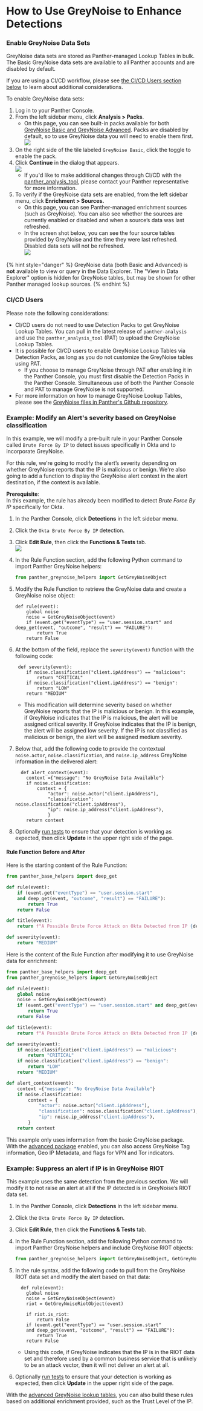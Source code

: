 # How to Use GreyNoise to Enhance Detections

### Enable GreyNoise Data Sets

GreyNoise data sets are stored as Panther-managed Lookup Tables in bulk. The Basic GreyNoise data sets are available to all Panther accounts and are disabled by default.&#x20;

If you are using a CI/CD workflow, please see [the CI/CD Users section below](how-to-use-greynoise-to-enhance-detections.md#ci-cd-users) to learn about additional considerations.

To enable GreyNoise data sets:

1. Log in to your Panther Console.
2. From the left sidebar menu, click **Analysis > Packs**.
   * On this page, you can see built-in packs available for both [GreyNoise Basic and GreyNoise Advanced](basic-vs.-advanced.md). Packs are disabled by default, so to use GreyNoise data you will need to enable them first.\
     ![](<../../.gitbook/assets/image (44).png>)
3. On the right side of the tile labeled `GreyNoise Basic`, click the toggle to enable the pack.&#x20;
4. Click **Continue** in the dialog that appears.\
   ![](<../../.gitbook/assets/image (5).png>)
   * If you'd like to make additional changes through CI/CD with the [panther\_analysis\_tool](../../writing-detections/panther-analysis-tool.md), please contact your Panther representative for more information.
5. To verify if the GreyNoise data sets are enabled, from the left sidebar menu, click **Enrichment > Sources.**
   * On this page, you can see Panther-managed enrichment sources (such as GreyNoise). You can also see whether the sources are currently enabled or disabled and when a source’s data was last refreshed.&#x20;
   * In the screen shot below, you can see the four source tables provided by GreyNoise and the time they were last refreshed. Disabled data sets will not be refreshed.\
     ![](<../../.gitbook/assets/image (45).png>)

{% hint style="danger" %}
GreyNoise data (both Basic and Advanced) is **not** available to view or query in the Data Explorer. The "View in Data Explorer" option is hidden for GreyNoise tables, but may be shown for other Panther managed lookup sources.
{% endhint %}

### CI/CD Users

Please note the following considerations:

* CI/CD users do not need to use Detection Packs to get GreyNoise Lookup Tables. You can pull in the latest release of `panther-analysis` and use the `panther_analysis_tool` (PAT) to upload the GreyNoise Lookup Tables.
* It is possible for CI/CD users to enable GreyNoise Lookup Tables via Detection Packs, as long as you do not customize the GreyNoise tables using PAT.
  * If you choose to manage GreyNoise through PAT after enabling it in the Panther Console, you must first disable the Detection Packs in the Panther Console. Simultaneous use of both the Panther Console and PAT to manage GreyNoise is not supported.
* For more information on how to manage GreyNoise Lookup Tables, please see the [GreyNoise files in Panther's Github repository](https://github.com/panther-labs/panther-analysis/tree/master/lookup\_tables/greynoise).&#x20;

### Example: Modify an Alert's severity based on GreyNoise classification

In this example, we will modify a pre-built rule in your Panther Console called `Brute Force By IP` to detect issues specifically in Okta and to incorporate GreyNoise.&#x20;

For this rule, we're going to modify the alert’s severity depending on whether GreyNoise reports that the IP is malicious or benign. We're also going to add a function to display the GreyNoise alert context in the alert destination, if the context is available.&#x20;

**Prerequisite**:\
In this example, the rule has already been modified to detect _Brute Force By IP_ specifically for Okta.

1. In the Panther Console, click **Detections** in the left sidebar menu.
2. Click the `Okta Brute Force By IP` detection.
3. Click **Edit Rule**, then click the **Functions & Tests** tab.\
   ![](<../../.gitbook/assets/image (52).png>)
4.  In the Rule Function section, add the following Python command to import Panther GreyNoise helpers:

    ```python
    from panther_greynoise_helpers import GetGreyNoiseObject
    ```
5.  Modify the Rule Function to retrieve the GreyNoise data and create a GreyNoise noise object:

    ```
    def rule(event):
        global noise
        noise = GetGreyNoiseObject(event)
        if (event.get("eventType") == "user.session.start" and deep_get(event, "outcome", "result") == "FAILURE"):
            return True
        return False
    ```
6.  At the bottom of the field, replace the `severity(event)` function with the following code:&#x20;

    ```
     def severity(event):   
        if noise.classification("client.ipAddress") == "malicious":
            return "CRITICAL"
        if noise.classification("client.ipAddress") == "benign":
            return "LOW"
        return "MEDIUM"
    ```

    * This modification will determine severity based on whether GreyNoise reports that the IP is malicious or benign. In this example, if GreyNoise indicates that the IP is malicious, the alert will be assigned critical severity. If GreyNoise indicates that the IP is benign, the alert will be assigned low severity. If the IP is not classified as malicious or benign, the alert will be assigned medium severity.
7.  Below that, add the following code to provide the contextual `noise.actor`, `noise.classification`, and `noise.ip_address` GreyNoise information in the delivered alert:

    ```
      def alert_context(event): 
        context ={"message": "No GreyNoise Data Available"}
        if noise.classification:
            context = {
                "actor": noise.actor("client.ipAddress"),
                "classification": noise.classification("client.ipAddress"),
                "ip": noise.ip_address("client.ipAddress"),
                }
        return context
    ```
8. Optionally [run tests](https://docs.panther.com/writing-detections/testing) to ensure that your detection is working as expected, then click **Update** in the upper right side of the page.



#### Rule Function Before and After

Here is the starting content of the Rule Function:

```python
from panther_base_helpers import deep_get

def rule(event):
    if (event.get("eventType") == "user.session.start"
    and deep_get(event, "outcome", "result") == "FAILURE"):
        return True
    return False

def title(event):
    return f"A Possible Brute Force Attack on Okta Detected from IP {deep_get(event, 'client', 'ipAddress')}"

def severity(event):
    return "MEDIUM"
```

Here is the content of the Rule Function after modifying it to use GreyNoise data for enrichment:

```python
from panther_base_helpers import deep_get
from panther_greynoise_helpers import GetGreyNoiseObject

def rule(event):
    global noise
    noise = GetGreyNoiseObject(event)
    if (event.get("eventType") == "user.session.start" and deep_get(event, "outcome", "result") == "FAILURE"):
        return True
    return False

def title(event):
    return f"A Possible Brute Force Attack on Okta Detected from IP {deep_get(event, 'client', 'ipAddress')}"

def severity(event):
    if noise.classification("client.ipAddress") == "malicious":
        return "CRITICAL"
    if noise.classification("client.ipAddress") == "benign":
        return "LOW"
    return "MEDIUM"

def alert_context(event):
    context ={"message": "No GreyNoise Data Available"}
    if noise.classification:
        context = {
            "actor": noise.actor("client.ipAddress"),
            "classification": noise.classification("client.ipAddress"),
            "ip": noise.ip_address("client.ipAddress"),
        }
    return context
```

This example only uses information from the basic GreyNoise package. With the [advanced package](basic-vs.-advanced.md) enabled, you can also access GreyNoise Tag information, Geo IP Metadata, and flags for VPN and Tor indicators.

### Example: Suppress an alert if IP is in GreyNoise RIOT

This example uses the same detection from the previous section. We will modify it to not raise an alert at all if the IP detected is in GreyNoise’s RIOT data set.

1. In the Panther Console, click **Detections** in the left sidebar menu.
2. Click the `Okta Brute Force By IP` detection.
3. Click **Edit Rule**, then click the **Functions & Tests** tab.
4.  In the Rule Function section, add the following Python command to import Panther GreyNoise helpers and include GreyNoise RIOT objects:

    ```python
    from panther_greynoise_helpers import GetGreyNoiseObject, GetGreyNoiseRiotObject
    ```
5.  In the rule syntax, add the following code to pull from the GreyNoise RIOT data set and modify the alert based on that data:&#x20;

    ```
      def rule(event): 
        global noise
        noise = GetGreyNoiseObject(event)
        riot = GetGreyNoiseRiotObject(event)
        
        if riot.is_riot:
            return False
        if (event.get("eventType") == "user.session.start" 
        and deep_get(event, "outcome", "result") == "FAILURE"):
            return True
        return False
    ```

    * &#x20;Using this code, if GreyNoise indicates that the IP is in the RIOT data set and therefore used by a common business service that is unlikely to be an attack vector, then it will not deliver an alert at all.
6. Optionally [run tests](https://docs.panther.com/writing-detections/testing) to ensure that your detection is working as expected, then click **Update** in the upper right side of the page.

With the [advanced GreyNoise lookup tables](basic-vs.-advanced.md), you can also build these rules based on additional enrichment provided, such as the Trust Level of the IP.
